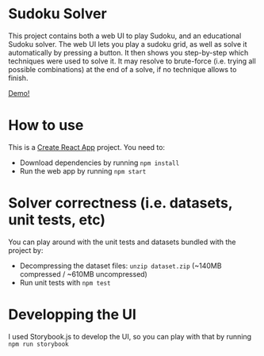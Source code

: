 # Sudoku Solver

This project contains both a web UI to play Sudoku, and an educational Sudoku solver. The web UI lets you play a sudoku grid, as well as solve it automatically by pressing a button. It then shows you step-by-step which techniques were used to solve it. It may resolve to brute-force (i.e. trying all possible combinations) at the end of a solve, if no technique allows to finish.

[Demo!](https://lwouis.github.io/sudoku-solver/)

# How to use

This is a [Create React App](https://create-react-app.dev/) project. You need to:

* Download dependencies by running `npm install`
* Run the web app by running `npm start`

# Solver correctness (i.e. datasets, unit tests, etc)

You can play around with the unit tests and datasets bundled with the project by:

* Decompressing the dataset files: `unzip dataset.zip` (~140MB compressed / ~610MB uncompressed)
* Run unit tests with `npm test`

# Developping the UI

I used Storybook.js to develop the UI, so you can play with that by running `npm run storybook`
